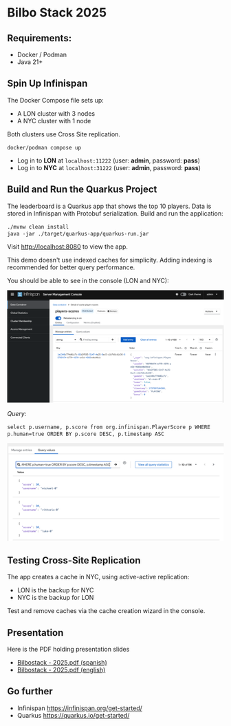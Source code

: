 # Bilbo Stack 2025

## Requirements:
- Docker / Podman
- Java 21+

## Spin Up Infinispan

The Docker Compose file sets up:
- A LON cluster with 3 nodes
- A NYC cluster with 1 node

Both clusters use Cross Site replication.

```shell
docker/podman compose up
```

- Log in to **LON** at `localhost:11222` (user: **admin**, password: **pass**)
- Log in to **NYC** at `localhost:31222` (user: **admin**, password: **pass**)

## Build and Run the Quarkus Project

The leaderboard is a Quarkus app that shows the top 10 players. 
Data is stored in Infinispan with Protobuf serialization.
Build and run the application:

```shell
./mvnw clean install 
java -jar ./target/quarkus-app/quarkus-run.jar
```

Visit [http://localhost:8080](http://localhost:8080) to view the app.

This demo doesn't use indexed caches for simplicity. 
Adding indexing is recommended for better query performance.

You should be able to see in the console (LON and NYC):

![console-entries.png](console-entries.png)

*Query:*
```text
select p.username, p.score from org.infinispan.PlayerScore p WHERE p.human=true ORDER BY p.score DESC, p.timestamp ASC
```

![console-query.png](console-query.png)

## Testing Cross-Site Replication

The app creates a cache in NYC, using active-active replication:
- LON is the backup for NYC
- NYC is the backup for LON

Test and remove caches via the cache creation wizard in the console.

## Presentation
Here is the PDF holding presentation slides

* [Bilbostack - 2025.pdf (spanish)](Bilbostack%20-%202025.pdf)
* [Bilbostack - 2025.pdf (english)](EN_Bilbostack%20-%202025.pdf)

## Go further
* Infinispan https://infinispan.org/get-started/
* Quarkus https://quarkus.io/get-started/